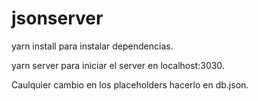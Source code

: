 # jsonserver
yarn install para instalar dependencias.

yarn server para iniciar el server en localhost:3030.

Caulquier cambio en los placeholders hacerlo en db.json.

